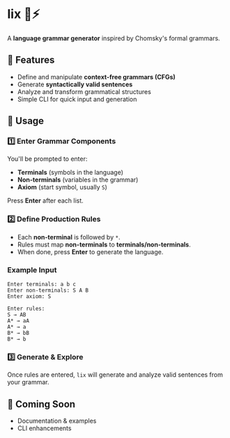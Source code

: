 
# lix 📝⚡
A **language grammar generator** inspired by Chomsky's formal grammars.

## 🚀 Features
- Define and manipulate **context-free grammars (CFGs)**
- Generate **syntactically valid sentences**
- Analyze and transform grammatical structures
- Simple CLI for quick input and generation

## 📖 Usage

### 1️⃣ Enter Grammar Components
You'll be prompted to enter:
- **Terminals** (symbols in the language)
- **Non-terminals** (variables in the grammar)
- **Axiom** (start symbol, usually `S`)

Press **Enter** after each list.

### 2️⃣ Define Production Rules
- Each **non-terminal** is followed by `*`.
- Rules must map **non-terminals** to **terminals/non-terminals**.
- When done, press **Enter** to generate the language.

### Example Input
```
Enter terminals: a b c
Enter non-terminals: S A B
Enter axiom: S

Enter rules:
S → AB
A* → aA
A* → a
B* → bB
B* → b
```

### 3️⃣ Generate & Explore
Once rules are entered, `lix` will generate and analyze valid sentences from your grammar.

## 🔗 Coming Soon
- Documentation & examples
- CLI enhancements
